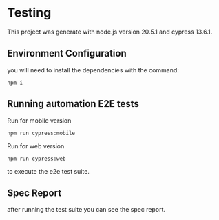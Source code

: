 # Testing

This project was generate with node.js version 20.5.1 and cypress 13.6.1.

## Environment Configuration

you will need to install the dependencies with the command:

`npm i`

## Running automation E2E tests

Run for mobile version 

`npm run cypress:mobile` 

Run for web version 

`npm run cypress:web` 

to execute the e2e test suite.

## Spec Report 

after running the test suite you can see the spec report. 

